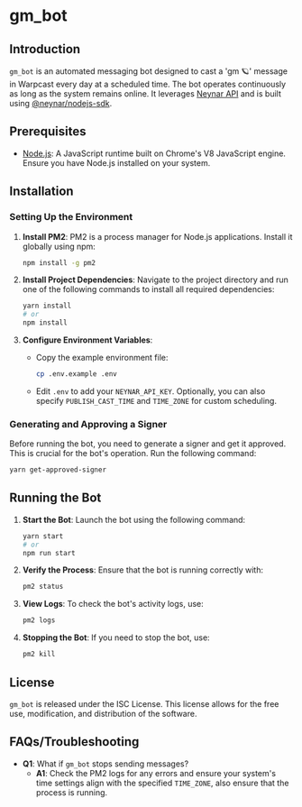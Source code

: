 # gm_bot

## Introduction

`gm_bot` is an automated messaging bot designed to cast a 'gm 🪐' message in Warpcast every day at a scheduled time. The bot operates continuously as long as the system remains online. It leverages [Neynar API](https://docs.neynar.com/) and is built using [@neynar/nodejs-sdk](https://www.npmjs.com/package/@neynar/nodejs-sdk).

## Prerequisites

- [Node.js](https://nodejs.org/en/): A JavaScript runtime built on Chrome's V8 JavaScript engine. Ensure you have Node.js installed on your system.

## Installation

### Setting Up the Environment

1. **Install PM2**: PM2 is a process manager for Node.js applications. Install it globally using npm:

   ```bash
   npm install -g pm2
   ```

2. **Install Project Dependencies**: Navigate to the project directory and run one of the following commands to install all required dependencies:

   ```bash
   yarn install
   # or
   npm install
   ```

3. **Configure Environment Variables**:
   - Copy the example environment file:
     ```bash
     cp .env.example .env
     ```
   - Edit `.env` to add your `NEYNAR_API_KEY`. Optionally, you can also specify `PUBLISH_CAST_TIME` and `TIME_ZONE` for custom scheduling.

### Generating and Approving a Signer

Before running the bot, you need to generate a signer and get it approved. This is crucial for the bot's operation. Run the following command:

```bash
yarn get-approved-signer
```

## Running the Bot

1. **Start the Bot**: Launch the bot using the following command:

   ```bash
   yarn start
   # or
   npm run start
   ```

2. **Verify the Process**: Ensure that the bot is running correctly with:

   ```bash
   pm2 status
   ```

3. **View Logs**: To check the bot's activity logs, use:

   ```bash
   pm2 logs
   ```

4. **Stopping the Bot**: If you need to stop the bot, use:
   ```bash
   pm2 kill
   ```

## License

`gm_bot` is released under the ISC License. This license allows for the free use, modification, and distribution of the software.

## FAQs/Troubleshooting

- **Q1**: What if `gm_bot` stops sending messages?
  - **A1**: Check the PM2 logs for any errors and ensure your system's time settings align with the specified `TIME_ZONE`, also ensure that the process is running.
